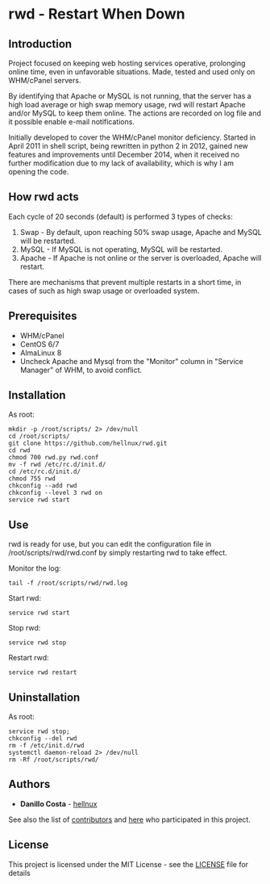# rwd - Restart When Down

## Introduction

Project focused on keeping web hosting services operative, prolonging online time, even in unfavorable situations. Made, tested and used only on WHM/cPanel servers.

By identifying that Apache or MySQL is not running, that the server has a high load average or high swap memory usage, rwd will restart Apache and/or MySQL to keep them online. The actions are recorded on log file and it possible enable e-mail notifications.

Initially developed to cover the WHM/cPanel monitor deficiency. Started in April 2011 in shell script, being rewritten in python 2 in 2012, gained new features and improvements until December 2014, when it received no further modification due to my lack of availability, which is why I am opening the code.

## How rwd acts

Each cycle of 20 seconds (default) is performed 3 types of checks:

1. Swap - By default, upon reaching 50% swap usage, Apache and MySQL will be restarted.
2. MySQL - If MySQL is not operating, MySQL will be restarted.
3. Apache - If Apache is not online or the server is overloaded, Apache will restart.

There are mechanisms that prevent multiple restarts in a short time, in cases of such as high swap usage or overloaded system.

## Prerequisites

- WHM/cPanel
- CentOS 6/7
- AlmaLinux 8
- Uncheck Apache and Mysql from the "Monitor" column in "Service Manager" of WHM, to avoid conflict.

## Installation

As root:

```
mkdir -p /root/scripts/ 2> /dev/null
cd /root/scripts/
git clone https://github.com/hellnux/rwd.git
cd rwd
chmod 700 rwd.py rwd.conf
mv -f rwd /etc/rc.d/init.d/
cd /etc/rc.d/init.d/
chmod 755 rwd
chkconfig --add rwd
chkconfig --level 3 rwd on
service rwd start
```

## Use

rwd is ready for use, but you can edit the configuration file in /root/scripts/rwd/rwd.conf by simply restarting rwd to take effect.

Monitor the log:
```
tail -f /root/scripts/rwd/rwd.log
```

Start rwd:
```
service rwd start
```

Stop rwd:
```
service rwd stop
```

Restart rwd:
```
service rwd restart
```

## Uninstallation

As root:

```
service rwd stop;
chkconfig --del rwd
rm -f /etc/init.d/rwd
systemctl daemon-reload 2> /dev/null
rm -Rf /root/scripts/rwd/
```

## Authors

* **Danillo Costa** - [hellnux](https://github.com/hellnux)

See also the list of [contributors](https://github.com/hellnux/rwd/contributors) and [here](CONTRIBUTING.md) who participated in this project.

## License

This project is licensed under the MIT License - see the [LICENSE](LICENSE) file for details
